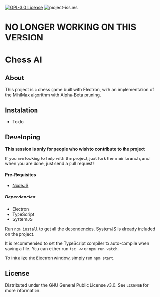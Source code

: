 [![GPL-3.0 License][license-shield]][license-url] ![project-issues]
# NO LONGER WORKING ON THIS VERSION
# Chess AI

## About
This project is a chess game built with Electron, with an implementation of the MiniMax algorithm with Alpha-Beta pruning.

## Instalation
- To do

## Developing
**This session is only for people who wish to contribute to the project**

If you are looking to help with the project, just fork the main branch, and when you are done, just send a pull request!

#### Pre-Requisites
- [NodeJS](http://nodejs.org "NodeJS")

##### Dependencies:
- Electron
- TypeScript
- SystemJS


Run `npm install` to get all the dependencies. SystemJS is already included on the project.

It is recommended to set the TypeScript compiler to auto-compile when saving a file. You can either run `tsc -w` or `npm run watch`.

To initialize the Electron window, simply run `npm start`.

## License
Distributed under the GNU General Public License v3.0. See `LICENSE` for more information.

[license-shield]: https://img.shields.io/github/license/vininew921/chess-ai
[license-url]: https://github.com/vininew921/chess-ai/blob/main/LICENSE
[project-issues]: https://img.shields.io/github/issues/vininew921/chess-ai
